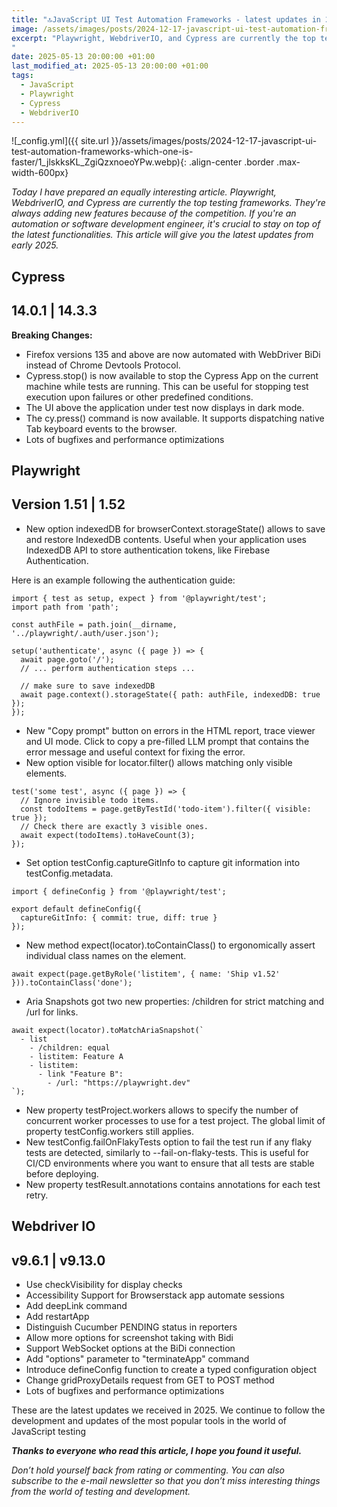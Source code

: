 ```yaml
---
title: "🔝JavaScript UI Test Automation Frameworks - latest updates in 2025 part 2"
image: /assets/images/posts/2024-12-17-javascript-ui-test-automation-frameworks-which-one-is-faster/1_jlskksKL_ZgiQzxnoeoYPw.webp
excerpt: "Playwright, WebdriverIO, and Cypress are currently the top testing frameworks. They're always adding new features because of the competition. If you're an automation or software development engineer, it's crucial to stay on top of the latest functionalities. This article will give you the latest updates from 2025....
"
date: 2025-05-13 20:00:00 +01:00
last_modified_at: 2025-05-13 20:00:00 +01:00
tags:
  - JavaScript
  - Playwright
  - Cypress
  - WebdriverIO
---
```


![_config.yml]({{ site.url }}/assets/images/posts/2024-12-17-javascript-ui-test-automation-frameworks-which-one-is-faster/1_jlskksKL_ZgiQzxnoeoYPw.webp){: .align-center .border .max-width-600px}

*Today I have prepared an equally interesting article. Playwright, WebdriverIO, and Cypress are currently the top testing frameworks. They're always adding new features because of the competition. If you're an automation or software development engineer, it's crucial to stay on top of the latest functionalities. This article will give you the latest updates from early 2025.*

## Cypress

## 14.0.1 | 14.3.3

**Breaking Changes:**

- Firefox versions 135 and above are now automated with WebDriver BiDi instead of Chrome Devtools Protocol.
- Cypress.stop() is now available to stop the Cypress App on the current machine while tests are running. This can be useful for stopping test execution upon failures or other predefined conditions.
- The UI above the application under test now displays in dark mode.
- The cy.press() command is now available. It supports dispatching native Tab keyboard events to the browser.
- Lots of bugfixes and performance optimizations

## Playwright

## Version 1.51 | 1.52

- New option indexedDB for browserContext.storageState() allows to save and restore IndexedDB contents. Useful when your application uses IndexedDB API to store authentication tokens, like Firebase Authentication.

Here is an example following the authentication guide:

```
import { test as setup, expect } from '@playwright/test';
import path from 'path';

const authFile = path.join(__dirname, '../playwright/.auth/user.json');

setup('authenticate', async ({ page }) => {
  await page.goto('/');
  // ... perform authentication steps ...

  // make sure to save indexedDB
  await page.context().storageState({ path: authFile, indexedDB: true });
});
```

- New "Copy prompt" button on errors in the HTML report, trace viewer and UI mode. Click to copy a pre-filled LLM prompt that contains the error message and useful context for fixing the error.
- New option visible for locator.filter() allows matching only visible elements.

```
test('some test', async ({ page }) => {
  // Ignore invisible todo items.
  const todoItems = page.getByTestId('todo-item').filter({ visible: true });
  // Check there are exactly 3 visible ones.
  await expect(todoItems).toHaveCount(3);
});
```
- Set option testConfig.captureGitInfo to capture git information into testConfig.metadata.
```
import { defineConfig } from '@playwright/test';

export default defineConfig({
  captureGitInfo: { commit: true, diff: true }
});
```
- New method expect(locator).toContainClass() to ergonomically assert individual class names on the element.
```
await expect(page.getByRole('listitem', { name: 'Ship v1.52' })).toContainClass('done');
```
- Aria Snapshots got two new properties: /children for strict matching and /url for links.
```
await expect(locator).toMatchAriaSnapshot(`
  - list
    - /children: equal
    - listitem: Feature A
    - listitem:
      - link "Feature B":
        - /url: "https://playwright.dev"
`);
```
- New property testProject.workers allows to specify the number of concurrent worker processes to use for a test project. The global limit of property testConfig.workers still applies.
- New testConfig.failOnFlakyTests option to fail the test run if any flaky tests are detected, similarly to --fail-on-flaky-tests. This is useful for CI/CD environments where you want to ensure that all tests are stable before deploying.
- New property testResult.annotations contains annotations for each test retry.

## Webdriver IO

## v9.6.1 | v9.13.0

- Use checkVisibility for display checks
- Accessibility Support for Browserstack app automate sessions
- Add deepLink command
- Add restartApp
- Distinguish Cucumber PENDING status in reporters
- Allow more options for screenshot taking with Bidi
- Support WebSocket options at the BiDi connection
- Add "options" parameter to "terminateApp" command
- Introduce defineConfig function to create a typed configuration object
- Change gridProxyDetails request from GET to POST method
- Lots of bugfixes and performance optimizations

These are the latest updates we received in 2025. We continue to follow the development and updates of the most popular tools in the world of JavaScript testing

***Thanks to everyone who read this article, I hope you found it useful.***

*Don’t hold yourself back from rating or commenting. You can also subscribe to the e-mail newsletter so that you don’t miss interesting things from the world of testing and development.*
